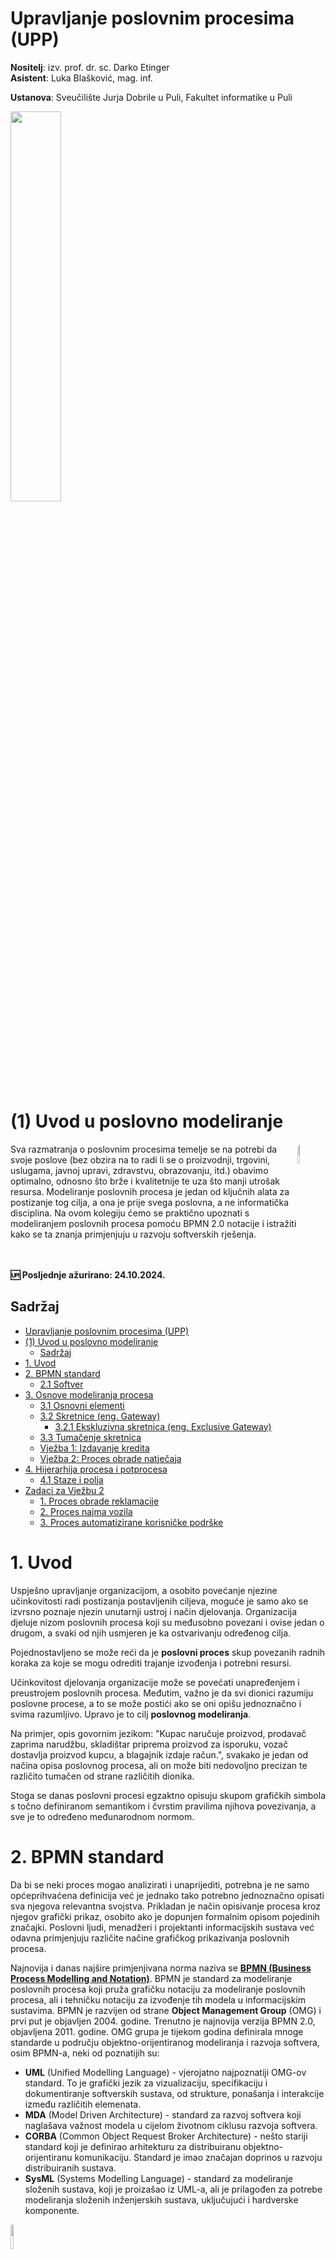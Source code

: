 # Upravljanje poslovnim procesima (UPP)

**Nositelj**: izv. prof. dr. sc. Darko Etinger  
**Asistent**: Luka Blašković, mag. inf.

**Ustanova**: Sveučilište Jurja Dobrile u Puli, Fakultet informatike u Puli

<img src="https://raw.githubusercontent.com/lukablaskovic/FIPU-PJS/main/0.%20Template/FIPU_UNIPU.png" style="width:40%; box-shadow: none !important;"></img>

# (1) Uvod u poslovno modeliranje

<img src="https://github.com/lukablaskovic/FIPU-UPP/blob/main/UPP1%20-%20Uvod%20u%20poslovno%20modeliranje/UPP_1.png?raw=true" style="width:9%; border-radius: 8px; float:right;"></img>

<div style="float: clear; margin-right:5px;">Sva razmatranja o poslovnim procesima temelje se na potrebi da svoje poslove (bez obzira na to radi li se o proizvodnji, trgovini, uslugama, javnoj upravi, zdravstvu, obrazovanju, itd.) obavimo optimalno, odnosno što brže i kvalitetnije te uza što manji utrošak resursa. Modeliranje poslovnih procesa je jedan od ključnih alata za postizanje tog cilja, a ona je prije svega poslovna, a ne informatička disciplina. Na ovom kolegiju ćemo se praktično upoznati s modeliranjem poslovnih procesa pomoću BPMN 2.0 notacije i istražiti kako se ta znanja primjenjuju u razvoju softverskih rješenja. </div>
<br>

<div style="float: clear; margin-right:5px;"> </div>
<br>

**🆙 Posljednje ažurirano: 24.10.2024.**

## Sadržaj

- [Upravljanje poslovnim procesima (UPP)](#upravljanje-poslovnim-procesima-upp)
- [(1) Uvod u poslovno modeliranje](#1-uvod-u-poslovno-modeliranje)
  - [Sadržaj](#sadržaj)
- [1. Uvod](#1-uvod)
- [2. BPMN standard](#2-bpmn-standard)
  - [2.1 Softver](#21-softver)
- [3. Osnove modeliranja procesa](#3-osnove-modeliranja-procesa)
  - [3.1 Osnovni elementi](#31-osnovni-elementi)
  - [3.2 Skretnice (eng. Gateway)](#32-skretnice-eng-gateway)
    - [3.2.1 Ekskluzivna skretnica (eng. Exclusive Gateway)](#321-ekskluzivna-skretnica-eng-exclusive-gateway)
  - [3.3 Tumačenje skretnica](#33-tumačenje-skretnica)
  - [Vježba 1: Izdavanje kredita](#vježba-1-izdavanje-kredita)
  - [Vježba 2: Proces obrade natječaja](#vježba-2-proces-obrade-natječaja)
- [4. Hijerarhija procesa i potprocesa](#4-hijerarhija-procesa-i-potprocesa)
  - [4.1 Staze i polja](#41-staze-i-polja)
- [Zadaci za Vježbu 2](#zadaci-za-vježbu-2)
    - [1. Proces obrade reklamacije](#1-proces-obrade-reklamacije)
    - [2. Proces najma vozila](#2-proces-najma-vozila)
    - [3. Proces automatizirane korisničke podrške](#3-proces-automatizirane-korisničke-podrške)

# 1. Uvod

Uspješno upravljanje organizacijom, a osobito povećanje njezine učinkovitosti radi postizanja postavljenih ciljeva, moguće je samo ako se izvrsno poznaje njezin unutarnji ustroj i način djelovanja. Organizacija djeluje nizom poslovnih procesa koji su međusobno povezani i ovise jedan o drugom, a svaki od njih usmjeren je ka ostvarivanju određenog cilja.

Pojednostavljeno se može reći da je **poslovni proces** skup povezanih radnih koraka za koje se mogu odrediti trajanje izvođenja i potrebni resursi.

Učinkovitost djelovanja organizacije može se povećati unapređenjem i preustrojem poslovnih procesa. Međutim, važno je da svi dionici razumiju poslovne procese, a to se može postići ako se oni opišu jednoznačno i svima razumljivo. Upravo je to cilj **poslovnog modeliranja**.

Na primjer, opis govornim jezikom: "Kupac naručuje proizvod, prodavač zaprima narudžbu, skladištar priprema proizvod za isporuku, vozač dostavlja proizvod kupcu, a blagajnik izdaje račun.", svakako je jedan od načina opisa poslovnog procesa, ali on može biti nedovoljno precizan te različito tumačen od strane različitih dionika.

Stoga se danas poslovni procesi egzaktno opisuju skupom grafičkih simbola s točno definiranom semantikom i čvrstim pravilima njihova povezivanja, a sve je to određeno međunarodnom normom.

# 2. BPMN standard

Da bi se neki proces mogao analizirati i unaprijediti, potrebna je ne samo općeprihvaćena definicija već je jednako tako potrebno jednoznačno opisati sva njegova relevantna svojstva. Prikladan je način opisivanje procesa kroz njegov grafički prikaz, osobito ako je dopunjen formalnim opisom pojedinih značajki. Poslovni ljudi, menadžeri i projektanti informacijskih sustava već odavna primjenjuju različite načine grafičkog prikazivanja poslovnih procesa.

Najnovija i danas najšire primjenjivana norma naziva se <a href="https://www.bpmn.org/" target="_blank">**BPMN (Business Process Modelling and Notation)**</a>. BPMN je standard za modeliranje poslovnih procesa koji pruža grafičku notaciju za modeliranje poslovnih procesa, ali i tehničku notaciju za izvođenje tih modela u informacijskim sustavima. BPMN je razvijen od strane **Object Management Group** (OMG) i prvi put je objavljen 2004. godine. Trenutno je najnovija verzija BPMN 2.0, objavljena 2011. godine. OMG grupa je tijekom godina definirala mnoge standarde u području objektno-orijentiranog modeliranja i razvoja softvera, osim BPMN-a, neki od poznatijih su:

- **UML** (Unified Modelling Language) - vjerojatno najpoznatiji OMG-ov standard. To je grafički jezik za vizualizaciju, specifikaciju i dokumentiranje softverskih sustava, od strukture, ponašanja i interakcije između različitih elemenata.
- **MDA** (Model Driven Architecture) - standard za razvoj softvera koji naglašava važnost modela u cijelom životnom ciklusu razvoja softvera.
- **CORBA** (Common Object Request Broker Architecture) - nešto stariji standard koji je definirao arhitekturu za distribuiranu objektno-orijentiranu komunikaciju. Standard je imao značajan doprinos u razvoju distribuiranih sustava.
- **SysML** (Systems Modelling Language) - standard za modeliranje složenih sustava, koji je proizašao iz UML-a, ali je prilagođen za potrebe modeliranja složenih inženjerskih sustava, uključujući i hardverske komponente.

<img src="https://www.bpmn.org/cc2ec853e298b7606554.png" style="width:10%;">

Mi ćemo se na ovom kolegiju baviti isključivo BPMN 2.0 notacijom, a u nastavku ćemo se upoznati s osnovnim elementima modeliranja procesa kroz jednostavni primjer procesa obrade narudžbi kupaca i izdavanje naručene robe.

## 2.1 Softver

Za modeliranje poslovnih procesa u BPMN notaciji možete koristiti veliki broj alata, a neki od popularnijih su:

- Camunda Modeler: besplatno, open-source rješenje koje podržava BPMN 2.0 i DMN notaciju. Preuzmite Desktop verziju [ovdje](https://camunda.com/download/modeler/)
- bpmn.io: open-source rješenje koje se može direktno koristiti u web pregledniku. Isprobajte [ovdje](https://demo.bpmn.io/)
- Flowable: open-source community rješenje koje nudi podršku za modeliranje u web pregledniku. Morate se registrirati da biste koristili alat, a možete ga isprobati [ovdje](https://www.flowable.com/)

Ako ste se odlučili za Camunda Modeler na vašem računalu, morate imati instaliran Java JDK 8 ili noviji. Otvorite terminal i upišite:

```bash
java -version
```

Ako nemate instaliran Java JDK, možete preuzeti i open-source verziju [Open JDK](https://openjdk.org/).

# 3. Osnove modeliranja procesa

Definiran je sljedeći opis poslovnog procesa:

> Zamislimo prodajni centar kao dio neke proizvodne organizacije s pomoću kojeg ona prodaje svoju robu široke potrošnje, primjerice hladnjake, perilice rublja i sl. Takav se proces izvodi u svakom od područnih veleprodajnih centara, kojim proizvodna organizacija robe šrioke potrošnje opskrbljuje svoje velike kupce (npr. distributere, hotele ili restorane). Zamislimo da je poslovnim poslovnom politikom prodajnog centra propisano da se naručena roba može izdati kupcu samo ako je već plaćena po predračunu.
> Poslovni proces **PRODATI ROBU** tada se provodi tako da prodajni centar zaprimi narudžbu od kupca, provjeri je li naručena roba plaćena po predračunu, otpremi robu kupcu i pripremi konačni izlazni račun. Takav slijed poslova ili radnih koraka (pri kojem se upotrebljavaju i podaci o zalihama, kupcima, narudžbama itd.) nazivamo **poslovnim procesom**.

Uočavamo da ovaj poslovni proces ima svoj **početak** i **kraj**, da se ponavlja svaki put kada neki kupac želi naručiti i preuzeti bilo koju robu te da se sastoji od više povezanih poslova ili radnih koraka koje ćemo općenito nazvati **aktivnostima**.

## 3.1 Osnovni elementi

**Aktivnost (_eng. Task_)** je osnovni element poslovnog procesa koji predstavlja radni korak koji se izvodi u procesu. Aktivnosti se ne obavljaju proizvoljno, već uvijek u određenom slijedu. Tako opisan proces može se prikazati grafički na sljedeći način:

<img src="https://github.com/lukablaskovic/FIPU-UPP/blob/main/UPP1%20-%20Uvod%20u%20poslovno%20modeliranje/screenshots/pp_prodati_robu_01.png?raw=true" style="width:70%;">

> Slika 1. Poslovni proces **PRODATI ROBU** i njegove aktivnosti

Cijeli je proces na slici 1 prikazan kao niz **aktivnosti**, prikazanih pravokutnicima sa zaobljenim rubovima i povezanih **slijednom vezom**.

**Strelice** povezuju aktivnosti procesa i pokazuju slijed izvođenja aktivnosti.

Početak i kraj procesa su **događaji (_eng. events_)**, a oni su prikazani krugovima koji su iscrtani kružnicama:

- **početak** koji je iscrtan tankom i
- **kraj** koji je iscrtan debljom crtom.

Dakle upotrebljena su tri simbola koja mora imati svaki model poslovnog procesa prema BPMN normi.

<div style="display: flex; align-items: center;">
  <img src="https://github.com/lukablaskovic/FIPU-UPP/blob/main/UPP1%20-%20Uvod%20u%20poslovno%20modeliranje/screenshots/elements/start_end_events.png?raw=true" style="width: 10%;">
  <span style="margin-left: 10px;"><b>Kružnica</b> (za početni i završni događaj)</span>
</div>

<div style="display: flex; align-items: center;">
  <img src="https://github.com/lukablaskovic/FIPU-UPP/blob/main/UPP1%20-%20Uvod%20u%20poslovno%20modeliranje/screenshots/elements/task.png?raw=true" style="width: 10%;">
  <span style="margin-left: 10px;"><b>Aktivnost</b> (označava se pravokutnikom)</span>
</div>

<div style="display: flex; align-items: center;">
  <img src="https://github.com/lukablaskovic/FIPU-UPP/blob/main/UPP1%20-%20Uvod%20u%20poslovno%20modeliranje/screenshots/elements/arrow.png?raw=true" style="width: 10%;">
  <span style="margin-left: 10px;"><b>Strelica</b> (za redoslijed izvođenja aktivnosti)</span>
</div>

<br>

Ovakav temeljni oblik procesa naziva se često i **slijednim dijagramom**.

Međutim, slika 1. prikazuje kako se proces izvodi u idealnom slučaju, odnosno kada je kupac uplatio po predračunu točno onaj iznos koji odgovara vrijednosti naručene robe, a tražena roba je dostupna na skladištu te se odmah poslije primitka narudžbe može otpremiti te izraditi račun za kupca.

## 3.2 Skretnice (eng. Gateway)

Što ako kupac nije prethodno platio po predračunu ili tražene robe nema na skladištu?

U tom slučaju, posao prodaje robe neće se moći provesti na opisani način. Stoga naš model procesa treba proširiti kako bi se prikazali uvjeti izvedbe prema dopunjenom scenariju.

U BPMN notaciji za prikaz uvjeta izvedbe koriste se **skretnice (_eng. Gateway_)**. Skretnice su elementi koji omogućuju modeliranje uvjeta izvedbe, odnosno odlučivanje o tome koja će se aktivnost izvršiti sljedeća. Skretnice se označavaju **rombom**.

Gdje ćemo dodati **prvu skretnicu** u naš model procesa?

Odgovor je nakon aktivnosti **Provjeriti uplatu** jer je to prvi korak u kojem se može dogoditi odstupanje od idealnog slučaja. Naime, ako kupac nije uplatio po predračunu, proces se ne može nastaviti u slijedu definiranom na slici 1.

<img src="https://github.com/lukablaskovic/FIPU-UPP/blob/main/UPP1%20-%20Uvod%20u%20poslovno%20modeliranje/screenshots/pp_prodati_robu_02.png?raw=true" style="width:70%;">

> Slika 2. Prošireni model poslovnog procesa **PRODATI ROBU** s prvom skretnicom

Na slici 2. dodana je prva skretnica koja omogućuje modeliranje uvjeta izvedbe. U ovom slučaju, skretnica označava da se proces nastavlja **samo ako je uplata po predračunu primljena**. Ako nije, proces završava u **krajnjem događaju (_eng. end event_)**.

Ispod skretnice je uobičajeno pisati uvjet izvedbe, to može biti bilo koja upitna rečenica koja jasno opisuje uvjet. Primjerice:

- _Uplaćeno?_
- _Uplata po predračunu primljena?_
- _Uplata primljena?_
- _Uplata je izvršena?_

Nakon toga skretnica se povezuje s aktivnostima koje slijede, a koje će se izvršiti ovisno o ispunjenosti uvjeta:

- **Da** - ako je uvjet ispunjen
- **Ne** - ako uvjet nije ispunjen

Odgovore na ova pitanja označavamo **strelicama** koje izlaze iz skretnice. U ovom slučaju, događa se sljedeće:

- **Da** - ako je uplata po predračunu primljena, proces se nastavlja s aktivnostima **Otpremiti** i **Pripremiti račun**
- **Ne** - ako uplata po predračunu nije primljena, proces završava u **krajnjem događaju**.

Primijetite da smo dodali **više krajnjih događaja i nazive događajima** kako bi bilo jasno što se događa u svakom koraku procesa. Model u kojem je više početnih i više završnih događaja u skladu je s BPMN normom i teorijski ispravan, ali uvijek treba provjeriti odgovara li izvođenje procesa u stvarnosti zaista nacrtanom modelu.

### 3.2.1 Ekskluzivna skretnica (eng. Exclusive Gateway)

Primijetite još da unutar romba koji opisuje svaku skretnicu, koristimo simbol **X**. Ovaj simbol označava **ekskluzivnu skretnicu (_eng. Exclusive Gateway_)**. Ekskluzivna skretnica je skretnica koja omogućuje odabir samo jedne od više mogućih putanja. Vrednuje se podatak koji dolazi iz prethodne aktivnosti i na temelju njega **odabire samo jedan mogući slijed** na temelju izračunate vrijednosti ili zadanih uvjeta.

Ova skretnica poznata je i kao **XOR Gateway**.

<img src="https://github.com/lukablaskovic/FIPU-UPP/blob/main/UPP1%20-%20Uvod%20u%20poslovno%20modeliranje/screenshots/elements/exclusive_gateway.png?raw=true" style="width:10%;">

- Ako je riječ o grananju procesa, onda znači da će se poslije skretnice provoditi aktivnosti **samo na jednom izlaznom slijedu**.
- Ako više uvjeta može biti istinito, ova skretnica odabire samo onaj slijed **koji je prvi zadovoljen**.
- Ako niti jedan uvjet nije zadovoljen, proces vraća grešku. Dobra praksa je osigurati da uvjeti budu **potpuni i iscrpni**.

U sljedećem primjeru, dodat ćemo još **jednu ekskluzivnu skretnicu** u naš model procesa kako bismo modelirali uvjet je li tražena roba dostupna na skladištu.

<img src="https://github.com/lukablaskovic/FIPU-UPP/blob/main/UPP1%20-%20Uvod%20u%20poslovno%20modeliranje/screenshots/pp_prodati_robu_03.png?raw=true" style="width:70%;">

> Slika 3. Prošireni model poslovnog procesa **PRODATI ROBU** s dvjema ekskluzivnim skretnicama

Dakle, na slici 3. dodana je **druga ekskluzivna skretnica** koja omogućuje modeliranje uvjeta je li tražena roba dostupna na skladištu. Ako je roba dostupna, proces se nastavlja s aktivnostima **Otpremiti** i **Pripremiti račun**. Ako roba nije dostupna, proces završava u **krajnjem događaju**.

Dodali smo i aktivnost **Provjeriti zalihe** koja prethodi drugoj skretnici. Ova aktivnost odnosi se na samu provjeru zaliha na skladištu. Aktivnost smo dodali budući da nije praksa da se aktivnosti prikazuju kroz skretnice, već da skretnice definiraju uvjete izvedbe aktivnosti.
Dakle slijed je sljedeći: aktivnost -> skretnica -> aktivnost -> skretnica.

1. **Aktivnost**: provjeriti uplatu po predračunu
2. **Skretnica**: je li uplata po predračunu primljena?
3. **Aktivnost**: provjeriti zalihe na skladištu
4. **Skretnica**: je li roba dostupna na skladištu?

Općenito govoreći, svaka skretnica omogućuje stvaranje složenog grafa kojim se, od početne do krajnje točke, može proći putovima, odnosno proces se može ostvariti izvođenjem aktivnosti različitim sljedovima. Svaki od tih sljedova prikazuje pojedinačni i specifični način izvođenja poslovnog slučaja koji pripada istom, generičkom modelu poslovnog procesa.

Svaki od izvedenih sljedova prikazuje jednu **instancu** generičkog procesa, odnosno svaka je instanca jedan od mogućih načina izvođenja procesa s različitim ishodima ili **poslovni slučaj**.

Već na jednostavnom grafu na slici 3 mogu se prepoznati tri različite mogućnosti (ili tri različita slijeda aktivnosti i događaja) izvođenja poslovnog procesa **PRODATI ROBU**. To su:

| _Prispjela narudžba_ | 'Zaprimiti narudžbu' | 'Provjeriti uplatu' | **Narudžba nije ispunjena** |
| _Prispjela narudžba_ | 'Zaprimiti narudžbu' | 'Provjeriti uplatu' | Provjeriti zalihe | **Narudžba nije ispunjena** |
| _Prispjela narudžba_ | 'Zaprimiti narudžbu' | 'Provjeriti uplatu' | Provjeriti zalihe | Otpremiti | Pripremiti račun | **Ispunjena narudžba** |

## 3.3 Tumačenje skretnica

Značenje skretnice u danom primjeru treba tumačiti na sljedeći način:

> Značenje **prve skretnice** treba tumačiti ovako: nakon što je obavljena aktivnost Provjeriti uplatu znat će se je li kupac uplatio naručenu robu.
> Ako potrebni iznos nije uplaćen (ovaj uvjet zapisan je ispod simbola skretnice tekstom 'Uplaćeno?'), roba neće biti otpremljena kupcu i proces će završiti u krajnjoj točki (događaju) s oznakom 'Narudžba nije ispunjena'.
> Ako je potreban iznos uplaćen i roba uspješno otpremljena kupcu, onda se proces nastavlja provjerom može li se otpremiti naručenu robu s obzirom na trenutačno stanje zaliha. Taj se uvjet ispituje u **drugoj skretnici** s oznakom 'Na zalihi?' koja imenom podsjeća na uvjet koji se ispituje.
> Ako su oba uvjeta ispunjena, poslovni će proces završiti onako kako se očekuje, odnosno poslovni će slučaj završiti događajem koji je nazvan 'Ispunjena narudžba'.

**Važna napomena**:

Skretnica pri modeliranju procesa i selekcija kao programski konstrukt (odnosno "grananje" programa) nipošto se ne mogu izjednačiti. Skretnica u modeliranju procesa ima mnogo šire značenje od odluke ili grananja u programiranju, odnosno odluka je samo jedna posebna vrsta skretnice. To će biti detaljno objašnjeno u nastavku kolegija.

## Vježba 1: Izdavanje kredita

Na temelju sljedećeg opisa poslovnog procesa i do sada obrađene BPMN notacije, definirajte model poslovnog procesa koji je opisan u sljedećem tekstu. Za vježbu možete koristiti alat za modeliranje po vlastitom izboru.

> Banka je ustanova koja pruža razne financijske usluge svojim klijentima, uključujući i izdavanje kredita. Banka je definirala poslovni proces **IZDATI KREDIT** koji se provodi svaki put kada klijent zatraži kredit. Jednom kada klijent zatraži kredit, banka prvo provjerava je li predani zahtjev kompletan, ako nije, klijenta se ponovo šalje na popunjavanje zahtjeva. Inače banka provjerava kreditnu sposobnost klijenta te prekida proces ako utvrdi da klijent nije kreditno sposoban. Ako je klijent kreditno sposoban, banka potpisuje ugovor s klijentom što u konačnici rezultira isplatom kredita na račun klijenta.

## Vježba 2: Proces obrade natječaja

Na temelju sljedećeg opisa poslovnog procesa i do sada obrađene BPMN notacije, definirajte model poslovnog procesa koji je opisan u sljedećem tekstu. Za vježbu možete koristiti alat za modeliranje po vlastitom izboru.

> Tvrtka koja se bavi proizvodnjom i prodajom proizvoda na tržištu odlučila je proširiti svoj tim te je definirala poslovni proces **ODABIR KANDIDATA**. Tvrtka je već provela javni natječaj na koji su se mogli javiti zainteresirani kandidati. Proces započinje jednom kad javni natječaj završava, odnosno kada istekne rok za predaju potrebne dokumentacije. Voditelj odsjeka za upravljanje ljudskim resursima (HR) prikuplja natječaje i provjerava je li barem jedan kandidat dostavio svu potrebnu dokumentaciju. Ako nije, natječaj se poništava. Međutim ako postoji barem jedan kandidat koji je dostavio svu potrebnu dokumentaciju, voditelj HR-a provjerava kvalifikacije kandidata te poništava natječaj ako niti jedan kandidat nema potrebne kvalifikacije. U suprotnom, voditelj HR-a poziva kandidate na razgovor (čak i ako je samo jedan kandidat zadovoljio uvjete natječaja) te na temelju razgovora donosi odluku o zapošljavanju.

# 4. Hijerarhija procesa i potprocesa

Vratimo se na proces **PRODATI ROBU**. Ako se proces detaljnije razmotri s poslovnog gledišta, vidjet će se da je njegov model na slici 3 još uvijek suviše općenit jer ne sadržava sve informacije o mjestu i načinu izvođenja procesa i njegovih aktivnosti te ne govori ništa o tehnologiji kojom se te aktivnosti izvode.

Ako se vratimo na opis poslovnog procesa **PRODATI ROBU**, vidjet ćemo da u njemu postoji nekoliko **aktera** koji sudjeluju u procesu:

- **Kupac** koji naručuje robu
- **Prodavač** koji zaprima narudžbu
- **Knjigovođa** koji vodi evidenciju o uplatama i izdanim računima
- **Skladištar** koji priprema robu za otpremu

Kako u definiciji, odnosno opisu poslovnog procesa, ovaj proces započinje prispjelom narudžbom, kupca nećemo uvrstiti u granice procesa već ćemo ga smatrati **vanjskim akterom**.

Dakle, okvirno možemo podijeliti aktere u 3, odnosno **organizacijske jedinice** koje sudjeluju u procesu:

1. **Prodaja**
2. **Knjigovodstvo**
3. **Skladište**

## 4.1 Staze i polja

U BPMN notaciji, proces se može podijeliti na **staze (_eng. lanes_)** i **polja (_eng. pools_)**. U grubo, staze se koriste za prikazivanje različitih organizacijskih jedinica koje sudjeluju u procesu, dok se polja koriste za prikazivanje različitih poslovnih procesa.

> Pojmovi **staza** i **polje** nisu doslovni prijevodi engleskih riječi lane (swim lane) i pool, već izabrane hrvatske riječi koje bolje objašnjavaju značenja u kontekstu modeliranja poslovnih procesa.

<img src="https://github.com/lukablaskovic/FIPU-UPP/blob/main/UPP1%20-%20Uvod%20u%20poslovno%20modeliranje/screenshots/elements/pools_and_lanes.png?raw=true" style="width:70%;">

U nekim sljedećim poglavljima ćemo detaljno vidjeti koje su dobre prakse modeliranja kroz staze i polja, za sada ćemo **podijeliti naše organizacijske jedinice u staze**, dok će naziv polja biti naziv procesa - **PRODATI ROBU**.

<img src="https://github.com/lukablaskovic/FIPU-UPP/blob/main/UPP1%20-%20Uvod%20u%20poslovno%20modeliranje/screenshots/elements/prodati_robu_lanes.png?raw=true" style="width:70%;">

Bez da previše razbijamo glavu kako koristiti staze i polja, možemo se držati sljedećeg pravila:

- **BPMN polja** (pools) opisuju cijele organizacije ili poslovne procese, i sadrže staze
- **BPMN staze** (lanes) opisuju odjeljke organizacije, odnosno tko je odgovoran za koje aktivnosti

Sada ćemo pokazati kako bi izgledao model poslovnog procesa **PRODATI ROBU** s dodanim stazama i poljem.

No prije toga idemo definirati tko obavlja koje aktivnosti u procesu:

- **Prodaja**:

  - Prodavač zaprima narudžbu i obrađuje je

- **Knjigovodstvo**:

  - Knjigovođa provjerava uplatu po predračunu i izdaje račun

- **Skladište**:
  - Skladištar priprema robu za otpremu

<img src="https://github.com/lukablaskovic/FIPU-UPP/blob/main/UPP1%20-%20Uvod%20u%20poslovno%20modeliranje/screenshots/pp_prodati_robu_w_lanes.png?raw=true" style="width:70%;">

> Slika 4. Prošireni model poslovnog procesa **PRODATI ROBU** s dodanim stazama i poljem

**Radno mjesto i staza**

Sve se aktivnosti ne izvode na istome mjestu: narudžbu od kupca prima **PRODAJA**, robu otprema **SKLADIŠTE**, a **KNJIGOVODSTVO** će provjeriti uplatu i pripremiti račun za kupca.
Radna se mjesta koja sudjeluju u procesu prikazuju izduljenim pravokutnikom koji uz lijevu stranicu ima naziv radnog mjesta (**staza**), a ucrtavanje simbola za aktivnost unutar simbola za radno mjesto znači, prema konvenciji za BPMN, da se **aktivnost izvodi na onom radnom mjestu na čijoj je površini nacrtana**.

Posao koji je na slici opisan aktivnošću **Otpremiti** nije jednostavan, već se sastoji od više radnih koraka. Takav se posao definira kao **potproces** (_eng. subprocess_). Svaki potproces ima svoju detaljniju strukturu koju se prikazuje na posebnome modelu. Primjerice, u takav potproces bi se trebala uvrstiti i aktivnost **Provjeriti zalihe** budući da je to radni korak koji se izvodi u skladištu prilikom pripreme robe za otpremu. Dodatno, skretnica **Na zalihi?** također bi trebala postati dio tog potprocesa. O tome ćemo detaljnije govoriti u sljedećim poglavljima.

# Zadaci za Vježbu 2

Temeljem sljedećih opisa poslovnih procesa i do sada obrađene BPMN notacije, **izmodelirajte poslovne procese u alatu po vlastitom izboru**.
Svaki od poslovnih procesa treba sadržavati **nekoliko aktivnosti**, **ekskluzivne skretnice**, **polje** i **više staza**.

Modele exportajte u **png** formatu ili napravite screenshot, zippajte zajedno datoteke (3) i učitajte rješenja na **Merlin**.

Slobodno dodajte napomenu ako želite dobiti povratnu informaciju za vaša rješenja. Komunikacija se odvija putem **Google Chata**.

### 1. Proces obrade reklamacije

Proces započinje kada kupac podnese reklamaciju za proizvod kupljen u trgovini informatičke opreme. Prodavač zaprimlja reklamaciju i provjerava je li priložen račun. Ukoliko račun nije priložen, reklamacija se odbija. Ako je račun priložen, servisni tim procjenjuje opravdanost reklamacije unutar 30 dana od kupnje. U slučaju da reklamacija nije opravdana, ona se odbija.

Ako je reklamacija utemeljena, prodavač prosljeđuje proizvod servisnom timu koji potom procjenjuje je li proizvod moguće popraviti. Ako popravak nije moguć, kupcu se izdaje novi proizvod i proces je završen. Ukoliko je popravak izvediv, servisni tim popravlja proizvod i vraća ga kupcu.

### 2. Proces najma vozila

Proces najma vozila započinje kada klijent putem web stranice rent-a-car agencije zatraži uslugu. Ispunjavajući online formu za najam, klijent unosi potrebne podatke i šalje zahtjev na obradu.

Nakon toga, administrator pregledava pristigli zahtjev i provjerava točnost unesenih podataka. Ako podaci nisu ispravni, zahtjev se odbija, čime proces završava. No, ukoliko su svi podaci ispravni, administrator prosljeđuje zahtjev timu zaduženom za upravljanje voznim parkom ("Fleet Management"). Oni provjeravaju dostupnost traženog vozila za navedeni datum.

Ako željeno vozilo nije dostupno, zahtjev se odbija, no u slučaju da vozilo jest na raspolaganju, tim šalje potvrdu administratoru. Administrator potom finalizira rezervaciju i šalje klijentu predračun. Po primitku uplate predračuna, rezervacija postaje službena te klijent prima potvrdu o najmu, čime se proces uspješno završava.

### 3. Proces automatizirane korisničke podrške

Kompanija koja pruža SaaS usluge odlučila je unaprijediti korisničku podršku automatizacijom pomoću AI chatbota. Proces započinje kada klijent podnese novi zahtjev za podršku.

AI chatbot prima zahtjev, a zatim analizira bazu znanja koristeći napredne AI algoritme kako bi pronašao relevantan odgovor. Ukoliko chatbot pronađe prikladan odgovor, šalje ga klijentu, koji potom procjenjuje je li odgovor bio koristan i riješio njegov problem. Ako nije, chatbot nudi klijentu opciju da razgovara s pravim agentom.

Ako klijent odbije tu opciju, proces se završava. U slučaju da prihvati, razgovor s agentom započinje, a agent pruža dodatnu pomoć u rješavanju problema. Proces završava na jedan od dva načina: problem je uspješno riješen ili klijent i dalje nije zadovoljan ponuđenim rješenjem.
